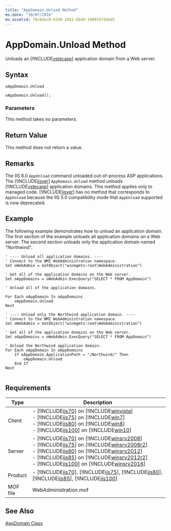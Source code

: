 ```yaml
---
title: "AppDomain.Unload Method"
ms.date: "10/07/2016"
ms.assetid: 79c8dac8-62d9-2d41-6948-19907d73dad5
---
```

# AppDomain.Unload Method
Unloads an [!INCLUDE[vstecasp](../wmi-provider/includes/vstecasp-md.md)] application domain from a Web server.  
  
## Syntax  
  
```vbs  
oAppDomain.Unload  
```  
  
```jscript#  
oAppDomain.Unload();  
```  
  
### Parameters  
 This method takes no parameters.  
  
## Return Value  
 This method does not return a value.  
  
## Remarks  
 The IIS 6.0 `AppUnload` command unloaded out-of-process ASP applications. The [!INCLUDE[iisver](../wmi-provider/includes/iisver-md.md)] `AppDomain.Unload` method unloads [!INCLUDE[vstecasp](../wmi-provider/includes/vstecasp-md.md)] application domains. This method applies only to managed code. [!INCLUDE[iisver](../wmi-provider/includes/iisver-md.md)] has no method that corresponds to `AppUnload` because the IIS 5.0 compatibility mode that `AppUnload` supported is now deprecated.  
  
## Example  
 The following example demonstrates how to unload an application domain. The first section of the example unloads all application domains on a Web server. The second section unloads only the application domain named "Northwind".  
  
```  
' ---- Unload all application domains. ----  
' Connect to the WMI WebAdministration namespace.  
Set oWebAdmin = GetObject("winmgmts:root\WebAdministration")  
  
' Get all of the application domains on the Web server.  
Set oAppDomains = oWebAdmin.ExecQuery("SELECT * FROM AppDomain")  
  
' Unload all of the application domains.  
  
For Each oAppDomain In oAppDomains  
    oAppDomain.Unload  
Next  
  
' ---- Unload only the Northwind application domain. ----  
' Connect to the WMI WebAdministration namespace.  
Set oWebAdmin = GetObject("winmgmts:root\WebAdministration")  
  
' Get all of the application domains on the Web server.  
Set oAppDomains = oWebAdmin.ExecQuery("SELECT * FROM AppDomain")  
  
' Unload the Northwind application domain.  
For Each oAppDomain In oAppDomains  
    If oAppDomain.ApplicationPath = "/Northwind/" Then  
        oAppDomain.Unload  
    End If  
Next  
  
```  
  
## Requirements  
  
|Type|Description|  
|----------|-----------------|  
|Client|-   [!INCLUDE[iis70](../wmi-provider/includes/iis70-md.md)] on [!INCLUDE[winvista](../wmi-provider/includes/winvista-md.md)]<br />-   [!INCLUDE[iis75](../wmi-provider/includes/iis75-md.md)] on [!INCLUDE[win7](../wmi-provider/includes/win7-md.md)]<br />-   [!INCLUDE[iis80](../wmi-provider/includes/iis80-md.md)] on [!INCLUDE[win8](../wmi-provider/includes/win8-md.md)]<br />-   [!INCLUDE[iis100](../wmi-provider/includes/iis100-md.md)] on [!INCLUDE[win10](../wmi-provider/includes/win10-md.md)]|  
|Server|-   [!INCLUDE[iis70](../wmi-provider/includes/iis70-md.md)] on [!INCLUDE[winsrv2008](../wmi-provider/includes/winsrv2008-md.md)]<br />-   [!INCLUDE[iis75](../wmi-provider/includes/iis75-md.md)] on [!INCLUDE[winsrv2008r2](../wmi-provider/includes/winsrv2008r2-md.md)]<br />-   [!INCLUDE[iis80](../wmi-provider/includes/iis80-md.md)] on [!INCLUDE[winsrv2012](../wmi-provider/includes/winsrv2012-md.md)]<br />-   [!INCLUDE[iis85](../wmi-provider/includes/iis85-md.md)] on [!INCLUDE[winsrv2012r2](../wmi-provider/includes/winsrv2012r2-md.md)]<br />-   [!INCLUDE[iis100](../wmi-provider/includes/iis100-md.md)] on [!INCLUDE[winsrv2016](../wmi-provider/includes/winsrv2016-md.md)]|  
|Product|-   [!INCLUDE[iis70](../wmi-provider/includes/iis70-md.md)], [!INCLUDE[iis75](../wmi-provider/includes/iis75-md.md)], [!INCLUDE[iis80](../wmi-provider/includes/iis80-md.md)], [!INCLUDE[iis85](../wmi-provider/includes/iis85-md.md)], [!INCLUDE[iis100](../wmi-provider/includes/iis100-md.md)]|  
|MOF file|WebAdministration.mof|  
  
## See Also  
 [AppDomain Class](../wmi-provider/appdomain-class.md)
